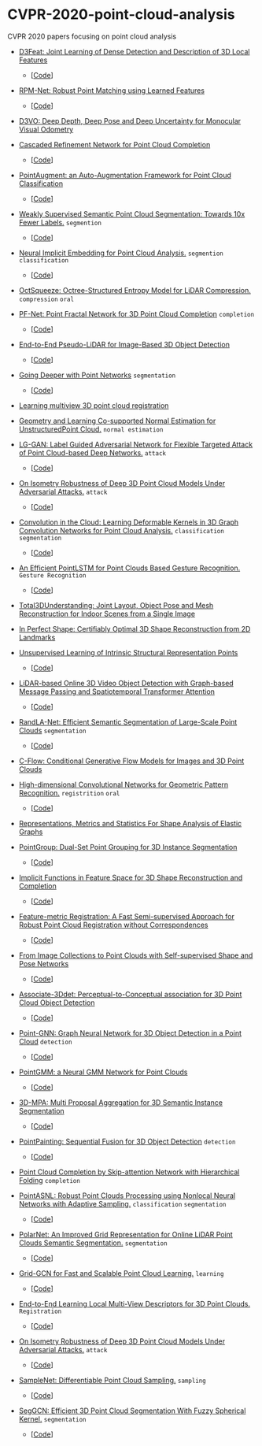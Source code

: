 # CVPR-2020-point-cloud-analysis
CVPR 2020 papers focusing on point cloud analysis


- [D3Feat: Joint Learning of Dense Detection and Description of 3D Local Features](https://arxiv.org/abs/2003.03164)
  - [[Code](https://github.com/XuyangBai/D3Feat)]

- [RPM-Net: Robust Point Matching using Learned Features](https://arxiv.org/abs/2003.13479)
  - [[Code](https://github.com/yewzijian/RPMNet)]

- [D3VO: Deep Depth, Deep Pose and Deep Uncertainty for Monocular Visual Odometry](https://arxiv.org/abs/2003.01060)

- [Cascaded Refinement Network for Point Cloud Completion](https://arxiv.org/abs/2004.03327)
  - [[Code](https://github.com/xiaogangw/cascaded-point-completion)]
  
- [PointAugment: an Auto-Augmentation Framework for Point Cloud Classification](https://arxiv.org/abs/2002.10876)
  - [[Code](https://github.com/liruihui/PointAugment/)]

- [Weakly Supervised Semantic Point Cloud Segmentation: Towards 10x Fewer Labels.](http://openaccess.thecvf.com/content_CVPR_2020/papers/Xu_Weakly_Supervised_Semantic_Point_Cloud_Segmentation_Towards_10x_Fewer_Labels_CVPR_2020_paper.pdf)  ` segmention ` 
  - [[Code](https://github.com/alex-xun-xu/WeakSupPointCloudSeg)]

- [Neural Implicit Embedding for Point Cloud Analysis.](https://openaccess.thecvf.com/content_CVPR_2020/papers/Fujiwara_Neural_Implicit_Embedding_for_Point_Cloud_Analysis_CVPR_2020_paper.pdf)  ` segmention ` ` classification `
  - [[Code](https://github.com/kentfuji/NeuralEmbedding)]

- [OctSqueeze: Octree-Structured Entropy Model for LiDAR Compression.](https://arxiv.org/abs/2005.07178)  ` compression ` ` oral `

- [PF-Net: Point Fractal Network for 3D Point Cloud Completion](https://arxiv.org/abs/2003.00410)   ` completion `
  - [[Code](https://github.com/zztianzz/PF-Net-Point-Fractal-Network)]

- [End-to-End Pseudo-LiDAR for Image-Based 3D Object Detection](https://arxiv.org/abs/2004.03080)
  - [[Code](https://github.com/mileyan/pseudo-LiDAR_e2e/tree/master/PIXOR)]

- [Going Deeper with Point Networks](http://geometry.cs.ucl.ac.uk/projects/2020/deepleanpn/paper_docs/GoingDeeperWithPointNetworksLeKokkinosMitra.pdf) ` segmentation `
  - [[Code](https://github.com/erictuanle/GoingDeeperwPointNetworks)]

- [Learning multiview 3D point cloud registration](https://arxiv.org/abs/2001.05119)

- [Geometry and Learning Co-supported Normal Estimation for UnstructuredPoint Cloud.](http://openaccess.thecvf.com/content_CVPR_2020/papers/Zhou_Geometry_and_Learning_Co-Supported_Normal_Estimation_for_Unstructured_Point_Cloud_CVPR_2020_paper.pdf)  ` normal estimation ` 

- [LG-GAN: Label Guided Adversarial Network for Flexible Targeted Attack of
Point Cloud-based Deep Networks.](http://openaccess.thecvf.com/content_CVPR_2020/papers/Zhou_LG-GAN_Label_Guided_Adversarial_Network_for_Flexible_Targeted_Attack_of_CVPR_2020_paper.pdf)  ` attack ` 
  - [[Code](https://github.com/RyanHangZhou/LG-GAN)]

- [On Isometry Robustness of Deep 3D Point Cloud Models Under Adversarial Attacks.](http://openaccess.thecvf.com/content_CVPR_2020/papers/Zhao_On_Isometry_Robustness_of_Deep_3D_Point_Cloud_Models_Under_CVPR_2020_paper.pdf)  ` attack ` 
  - [[Code](https://github.com/skywalker6174/3d-isometry-robust)]

- [Convolution in the Cloud: Learning Deformable Kernels in 3D Graph Convolution Networks for Point Cloud Analysis.](http://openaccess.thecvf.com/content_CVPR_2020/papers/Lin_Convolution_in_the_Cloud_Learning_Deformable_Kernels_in_3D_Graph_CVPR_2020_paper.pdf)  ` classification ` ` segmentation ` 
  - [[Code](https://github.com/j1a0m0e4sNTU/3dgcn)]

- [An Efficient PointLSTM for Point Clouds Based Gesture Recognition.](http://openaccess.thecvf.com/content_CVPR_2020/papers/Min_An_Efficient_PointLSTM_for_Point_Clouds_Based_Gesture_Recognition_CVPR_2020_paper.pdf)  ` Gesture Recognition ` 
  - [[Code](https://github.com/Blueprintf/pointlstm-gesture-recognition-pytorch)]

- [Total3DUnderstanding: Joint Layout, Object Pose and Mesh Reconstruction for Indoor Scenes from a Single Image](https://arxiv.org/abs/2002.12212)
  
- [In Perfect Shape: Certifiably Optimal 3D Shape Reconstruction from 2D Landmarks](https://arxiv.org/pdf/1911.11924.pdf)

- [Unsupervised Learning of Intrinsic Structural Representation Points](https://arxiv.org/pdf/2003.01661.pdf)
  - [[Code](https://github.com/NolenChen/3DStructurePoints)]

- [LiDAR-based Online 3D Video Object Detection with Graph-based Message Passing and Spatiotemporal Transformer Attention](https://arxiv.org/pdf/2004.01389.pdf)
  - [[Code](https://github.com/yinjunbo/3DVID)]

- [RandLA-Net: Efficient Semantic Segmentation of Large-Scale Point Clouds](https://arxiv.org/abs/1911.11236)  ` segmentation `
  - [[Code](https://github.com/QingyongHu/RandLA-Net)]
  
- [C-Flow: Conditional Generative Flow Models for Images and 3D Point Clouds](https://arxiv.org/abs/1912.07009)

- [High-dimensional Convolutional Networks for Geometric Pattern Recognition.](https://arxiv.org/abs/2005.08144)  ` registrition ` ` oral `
  - [[Code](https://github.com/chrischoy/HighDimConvNets)]

- [Representations, Metrics and Statistics For Shape Analysis of Elastic Graphs](https://arxiv.org/abs/2003.00287)

- [PointGroup: Dual-Set Point Grouping for 3D Instance Segmentation](https://arxiv.org/pdf/2004.01658.pdf)
  - [[Code](https://github.com/Jia-Research-Lab/PointGroup)]
  
- [Implicit Functions in Feature Space for 3D Shape Reconstruction and Completion](https://arxiv.org/abs/2003.01456)
  - [[Code](https://github.com/RaminHasibi/SA_Net)]

- [Feature-metric Registration: A Fast Semi-supervised Approach for Robust Point Cloud Registration without Correspondences](http://openaccess.thecvf.com/content_CVPR_2020/papers/Huang_Feature-Metric_Registration_A_Fast_Semi-Supervised_Approach_for_Robust_Point_Cloud_CVPR_2020_paper.pdf)
  - [[Code](https://github.com/XiaoshuiHuang/fmr)]
  
- [From Image Collections to Point Clouds with Self-supervised Shape and Pose Networks](http://openaccess.thecvf.com/content_CVPR_2020/papers/Navaneet_From_Image_Collections_to_Point_Clouds_With_Self-Supervised_Shape_and_CVPR_2020_paper.pdf)
  - [[Code](https://github.com/klnavaneet/ssl_3d_recon)]

- [Associate-3Ddet: Perceptual-to-Conceptual association for 3D Point Cloud Object Detection](http://openaccess.thecvf.com/content_CVPR_2020/papers/Du_Associate-3Ddet_Perceptual-to-Conceptual_Association_for_3D_Point_Cloud_Object_Detection_CVPR_2020_paper.pdf)
  - [[Code](https://github.com/dleam/Associate-3Ddet)]
 
- [Point-GNN: Graph Neural Network for 3D Object Detection in a Point Cloud](https://arxiv.org/pdf/2003.01251.pdf)  ` detection `
  - [[Code](https://github.com/WeijingShi/Point-GNN)]

- [PointGMM: a Neural GMM Network for Point Clouds](https://arxiv.org/pdf/2003.13326.pdf)
  - [[Code](https://github.com/amirhertz/pointgmm)]

- [3D-MPA: Multi Proposal Aggregation for 3D Semantic Instance Segmentation](https://arxiv.org/pdf/2003.13867.pdf)
  - [[Code](https://github.com/francisengelmann/3D-MPA)]

- [PointPainting: Sequential Fusion for 3D Object Detection](https://arxiv.org/abs/1911.10150)  ` detection `
  - [[Code](https://github.com/rshilliday/painting)]

- [Point Cloud Completion by Skip-attention Network with Hierarchical Folding](http://openaccess.thecvf.com/content_CVPR_2020/papers/Wen_Point_Cloud_Completion_by_Skip-Attention_Network_With_Hierarchical_Folding_CVPR_2020_paper.pdf)  ` completion `

- [PointASNL: Robust Point Clouds Processing using Nonlocal Neural Networks with Adaptive Sampling.](https://arxiv.org/pdf/2003.00492.pdf)  ` classification ` ` segmentation `
  - [[Code](https://github.com/yanx27/PointASNL)]

- [PolarNet: An Improved Grid Representation for Online LiDAR Point Clouds Semantic Segmentation.](https://arxiv.org/pdf/2003.14032.pdf)  ` segmentation `
  - [[Code](https://github.com/edwardzhou130/PolarSeg)]

- [Grid-GCN for Fast and Scalable Point Cloud Learning.](http://openaccess.thecvf.com/content_CVPR_2020/papers/Xu_Grid-GCN_for_Fast_and_Scalable_Point_Cloud_Learning_CVPR_2020_paper.pdf)  ` learning `
  - [[Code](https://github.com/Xharlie/Grid-GCN)]

- [End-to-End Learning Local Multi-View Descriptors for 3D Point Clouds.](http://openaccess.thecvf.com/content_CVPR_2020/papers/Li_End-to-End_Learning_Local_Multi-View_Descriptors_for_3D_Point_Clouds_CVPR_2020_paper.pdf)  ` Registration `
  - [[Code](https://github.com/craigleili/3DLocalMultiViewDesc)]

- [On Isometry Robustness of Deep 3D Point Cloud Models Under Adversarial Attacks.](http://openaccess.thecvf.com/content_CVPR_2020/papers/Zhao_On_Isometry_Robustness_of_Deep_3D_Point_Cloud_Models_Under_CVPR_2020_paper.pdf)  ` attack `
  - [[Code](https://github.com/skywalker6174/3d-isometry-robust)]

- [SampleNet: Differentiable Point Cloud Sampling.](http://openaccess.thecvf.com/content_CVPR_2020/papers/Lang_SampleNet_Differentiable_Point_Cloud_Sampling_CVPR_2020_paper.pdf)  ` sampling `
  - [[Code](https://github.com/itailang/SampleNet)]

- [SegGCN: Efficient 3D Point Cloud Segmentation With Fuzzy Spherical Kernel.](http://openaccess.thecvf.com/content_CVPR_2020/papers/Lei_SegGCN_Efficient_3D_Point_Cloud_Segmentation_With_Fuzzy_Spherical_Kernel_CVPR_2020_paper.pdf)  ` segmentation `
  - [[Code](https://github.com/hlei-ziyan/SegGCN)]
